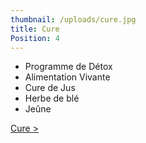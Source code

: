 ```yaml
---
thumbnail: /uploads/cure.jpg
title: Cure
Position: 4
---
```


+ Programme de Détox
+ Alimentation Vivante
+ Cure de Jus
+ Herbe de blé
+ Jeûne

[Cure >](#)